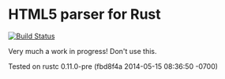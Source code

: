 # HTML5 parser for Rust

[![Build Status](https://travis-ci.org/kmcallister/html5.svg?branch=master)](https://travis-ci.org/kmcallister/html5)

Very much a work in progress!  Don't use this.

Tested on rustc 0.11.0-pre (fbd8f4a 2014-05-15 08:36:50 -0700)
